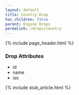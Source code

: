 ```yaml
---
layout: default
title: Country Drop
has_children: false
parent: Engine Drops
permalink: /drops/country
---
```


{% include page_header.html %}

### Drop Attributes

- id
- name
- iso

{% include stub_article.html %}